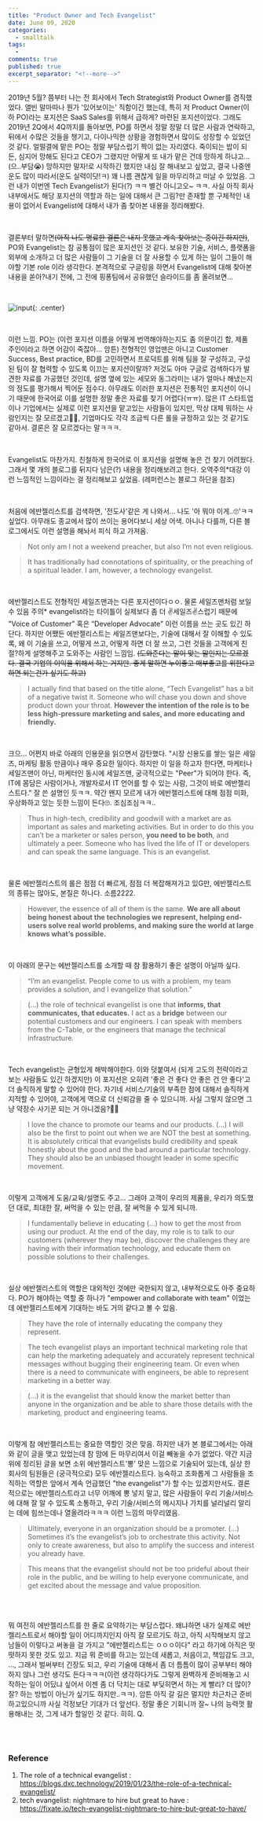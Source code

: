 ```yaml
---
title: "Product Owner and Tech Evangelist" 
date: June 09, 2020 
categories: 
  - smalltalk 
tags: 
  - 
comments: true 
published: true
excerpt_separator: "<!--more-->"
---
```


2019년 5월? 쯤부터 나는 전 회사에서 Tech Strategist와 Product Owner를 겸직했었다. 앨빈 말마따나 뭔가 '있어보이는' 직함이긴 했는데, 특히 저 Product Owner(이하 PO)라는 포지션은 SaaS Sales를 위해서 급하게? 마련된 포지션이었다. 그래도 2019년 2Q에서 4Q까지를 돌아보면, PO를 하면서 정말 정말 더 많은 사람과 연락하고, 뒤에서 수많은 것들을 챙기고, 다이나믹한 상황을 경험하면서 많이도 성장할 수 있었던 것 같다. 얼떨결에 맡은 PO는 정말 부담스럽기 짝이 없는 자리였다. 죽이되는 밥이 되든, 심지어 망해도 된다고 CEO가 그랬지만 어떻게 또 내가 맡은 건데 망하게 하냐고...(으..부담😭) 망하지만 말자!로 시작하긴 했지만 내심 잘 해내보고 싶었고, 결국 나중엔 운도 많이 따라서(운도 실력이닷!ㅋ) 꽤 나름 괜찮게 일을 마무리하고 떠날 수 있었음. 그런 내가 이번엔 Tech Evangelist가 된다(?) ㅋㅋ 별건 아니고오~ ㅋㅋ. 사실 아직 회사 내부에서도 해당 포지션의 역할과 하는 일에 대해서 큰 그림?만 존재할 뿐 구체적인 내용이 없어서 Evangelist에 대해서 내가 좀 찾아본 내용을 정리해봤다.

<!--more-->

<br>

결론부터 말하면~~(아직 나도 명료한 결론은 내지 못했고 계속 찾아보는 중이긴 하지만)~~, PO와 Evangelist는 참 공통점이 많은 포지션인 것 같다. 보유한 기술, 서비스, 플랫폼을 외부에 소개하고 더 많은 사람들이 그 기술을 더 잘 사용할 수 있게 하는 일이 그들이 해야할 기본 role 이라 생각한다. 본격적으로 구글링을 하면서 Evangelist에 대해 찾아본 내용을 쏟아?내기 전에, 그 전에 핑퐁팀에서 공유했던 슬라이드를 좀 올려보면...

<br>

![input](/images/product_owner_1.png){: .center}  

<br>

이런 느낌. PO는 (이런 포지션 이름을 어떻게 번역해야하는지도 좀 의문이긴 함, 제품 주인이라고 하면 어감이 죽잖아... 암튼) 전형적인 영업맨은 아니고 Customer Success, Best practice, BD를 고민하면서 프로덕트를 위해 팀을 잘 구성하고, 구성된 팀이 잘 협력할 수 있도록 이끄는 포지션이랄까? 저것도 아마 구글로 검색하다가 발견한 자료를 가공했던 것인데, 설명 옆에 있는 세모와 동그라미는 내가 얼마나 해냈는지의 정도를 평가해서 찍어둔 점수다. 아무래도 이러한 포지션은 전통적인 포지션이 아니기 때문에 한국어로 이를 설명한 정말 좋은 자료를 찾기 어렵다(ㅠㅠ). 많은 IT 스타트업이나 기업에서는 실제로 이런 포지션을 맡고있는 사람들이 있지만, 막상 대체 뭐하는 사람인지는 잘 모르겠고🤷‍♀️, 기업마다도 각각 조금씩 다른 롤을 규정하고 있는 것 같기도 같아서. 결론은 잘 모르겠다는 말ㅋㅋㅋ.

<br>

Evangelist도 마찬가지. 친철하게 한국어로 이 포지션을 설명해 놓은 건 찾기 어려웠다. 그래서 몇 개의 블로그를 뒤지다 남은(?) 내용을 정리해보려고 한다. 오역주의*대강 이런 느낌적인 느낌이라는 걸 정리해보고 싶었음. (레퍼런스는 블로그 하단을 참조)

<br>

처음에 에반젤리스트를 검색하면, '전도사'같은 게 나와서... 나도 '아 뭐야 이게..🙄'ㅋㅋ 싶었다. 아무래도 종교에서 많이 쓰이는 용어다보니 세상 어색. 아니나 다를까, 다른 블로그에서도 이런 설명을 해놔서 피식 하고 가져옴.

>Not only am I not a weekend preacher, but also I’m not even religious.

>It has traditionally had connotations of spirituality, or the preaching of a spiritual leader. I am, however, a technology evangelist.

<br>

에반젤리스트도 전형적인 세일즈맨과는 다른 포지션이다ㅇㅇ. 물론 세일즈맨처럼 보일 수 있음 주의* evangelist라는 타이틀이 실제보다 좀 더 ✌️세일즈✌️스럽기 때문에 "Voice of Customer” 혹은 “Developer Advocate" 이런 이름을 쓰는 곳도 있긴 하단다. 하지만 어쨌든 에반젤리스트는 세일즈맨보다는, 기술에 대해서 잘 이해할 수 있도록, 왜 이 기술을 쓰고, 어떻게 쓰고, 어떻게 하면 더 잘 쓰고, 그런 것들을 고객에게 친절?하게 설명해주고 도와주는 사람인 느낌임. ~~(도와준다는 말이 맞는 말인지는 모르겠다. 결국 기업의 이익을 위해서 하는 거지만. 좋게 말하면 누이좋고 매부좋고를 위한다고 하면 되는건가 싶기도 하고)~~

>I actually find that based on the title alone, “Tech Evangelist” has a bit of a negative twist it. Someone who will chase you down and shove product down your throat. **However the intention of the role is to be less high-pressure marketing and sales, and more educating and friendly.**

<br>

크으... 어쩐지 바로 아래의 인용문을 읽으면서 감탄했다. "시장 신용도를 쌓는 일은 세일즈, 마케팅 활동 만큼이나 매우 중요한 일이다. 하지만 이 일을 하고자 한다면, 마케터나 세일즈맨이 아닌, 마케터인 동시에 세일즈맨, 궁극적으로는 "Peer"가 되어야 한다. 즉, IT에 몸담은 사람이거나, 개발자로서 IT 언어를 할 수 있는 사람, 그것이 바로 에반젤리스트다." 잘 쓴 설명인 듯ㅋㅋ. 약간 왠지 모르게 내가 에반젤리스트에 대해 점점 미화, 우상화하고 있는 듯한 느낌이 든다🙄. 조심조심ㅋㅋ..

>Thus in high-tech, credibility and goodwill with a market are as important as sales and marketing activities. But in order to do this you can’t be a marketer or sales person, **you need to be both**, and ultimately a peer. Someone who has lived the life of IT or developers and can speak the same language. This is an evangelist.

<br>

물론 에반젤리스트의 롤은 점점 더 빠르게, 점점 더 복잡해져가고 있G만, 에반젤리스트의 종류는 많아도, 본질은 하나다. 소름2222.

>However, the essence of all of them is the same. **We are all about being honest about the technologies we represent, helping end-users solve real world problems, and making sure the world at large knows what’s possible.**

<br>

이 아래의 문구는 에반젤리스트를 소개할 때 참 활용하기 좋은 설명이 아닐까 싶다.

>“I’m an evangelist. People come to us with a problem, my team provides a solution, and I evangelize that solution.”

>(...) the role of technical evangelist is one that **informs, that communicates, that educates.** I act as a **bridge** between our potential customers and our engineers. I can speak with members from the C-Table, or the engineers that manage the technical infrastructure.

<br>

Tech evangelist는 균형있게 해박해야한다. 이와 덧붙여서 (되게 고도의 전략이라고 보는 사람들도 있긴 하겠지만) 이 포지션은 오히려 '좋은 건 좋다 안 좋은 건 안 좋다'고 더 솔직하게 말할 수 있어야 한다. 자기네 서비스/기술의 부족한 점에 대해서 솔직하게 지적할 수 있어야, 고객에게 역으로 더 신뢰감을 줄 수 있으니까. 사실 그렇지 않으면 그냥 약장수 사기꾼 되는 거 아니겠음?🤷‍♀️ 

>I love the chance to promote our teams and our products. (...) I will also be the first to point out when we are NOT the best at something.
>It is absolutely critical that evangelists build credibility and speak honestly about the good and the bad around a particular technology. They should also be an unbiased thought leader in some specific movement.

<br>

이렇게 고객에게 도움/교육/설명도 주고... 그래야 고객이 우리의 제품을, 우리가 의도했던 대로, 최대한 잘, 써먹을 수 있는 만큼, 잘 써먹을 수 있게 되니까. 

>I fundamentally believe in educating (...) how to get the most from using our product.
>At the end of the day, my role is to talk to our customers (wherever they may be), discover the challenges they are having with their information technology, and educate them on possible solutions to their challenges.

<br>

실상 에반젤리스트의 역할은 대외적인 것에만 국한되지 않고, 내부적으로도 아주 중요하다. PO가 해야하는 역할 중 하나가 "empower and collaborate with team" 이었는데 에반젤리스트에게 기대하는 바도 거의 같다고 볼 수 있음.

>They have the role of internally educating the company they represent.

>The tech evangelist plays an important technical marketing role that can help the marketing adequately and accurately represent technical messages without bugging their engineering team. Or even when there is a need to communicate with engineers, be able to represent marketing in a better way.

>(...) it is the evangelist that should know the market better than anyone in the organization and be able to share those details with the marketing, product and engineering teams.

<br>

이렇게 참 에반젤리스트는 중요한 역할인 것은 맞음. 하지만 내가 본 블로그에서는 아래와 같이 글을 맺고 있었는데 참 맘에 든 마무리여서 이걸 빼놓을 수가 없었다. 약간 지금 위에 정리된 글을 보면 소위 에반젤리스트'뽕' 맞은 느낌으로 기술되어 있는데, 실상 한 회사의 팀원들은 (궁극적으로) 모두 에반젤리스트다. 능숙하고 조화롭게 그 사람들을 조직하는 역할은 앞에서 계속 언급했던 "the evangelist"가 할 수는 있겠지만서도. 결론적으로는 에반젤리스트라고 너무 어깨에 뽕 넣지 말고, 많은 사람들이 우리 기술/서비스에 대해 잘 알 수 있도록 소통하고, 우리 기술/서비스의 메시지나 가치를 널리널리 알리는 데에 힘쓰는데나 열올려라ㅋㅋㅋ 이런 느낌의 마무리였음.

>Ultimately, everyone in an organization should be a promoter. (...) Sometimes it’s the evangelist’s job to orchestrate this activity. Not only to create awareness, but also to amplify the success and interest you already have.

>This means that the evangelist should not be too prideful about their role in the public, and be willing to help everyone communicate, and get excited about the message and value proposition.

<br>
<br>

뭐 여전히 에반젤리스트를 한 줄로 요약하기는 부담스럽다. 왜냐하면 내가 실제로 에반젤리스트로서 해야할 일이 어디까지인지 아직 잘 모르기도 하고, 아직 시작해보지 않고 남들이 이렇다고 써놓을 걸 가지고 "에반젤리스트는 ㅇㅇㅇ이다" 라고 하기에 아직은 떳떳하지 못한 것도 있고. 지금 뭐 준비를 하고는 있는데 새롭고, 처음이고, 책임감도 크고, ..., 그래서 벌써부터 긴장도 되고, 우리 기술에 대해서 좀 더 틈틈이 많이 공부부터 해야하지 않나 그런 생각도 든다ㅋㅋㅋ(이런 생각하다가도 그렇게 완벽하게 준비해놓고 시작하는 일이 어딨냐 싶어서 이젠 좀 더 닥치는 대로 부딪히면서 하는 게 빨리? 더 많이? 잘? 하는 방법이 아닌가 싶기도 하지만..ㅋㅋ). 암튼 아직 갈 길은 멀지만 차근차근 준비하고있으니까 사실 걱정보단 기대가 더 앞선다. 정말 좋은 기회니까 잘~ 나의 능력껏 활용해내는 것, 그게 내가 할일인 것 같다. 히히. Q.

<br>
<br>

### Reference
1) The role of a technical evangelist : <https://blogs.dxc.technology/2019/01/23/the-role-of-a-technical-evangelist/> <br>
2) tech evangelist: nightmare to hire but great to have : <https://fixate.io/tech-evangelist-nightmare-to-hire-but-great-to-have/>
